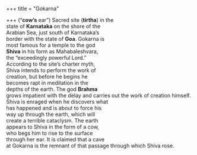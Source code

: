+++
title = "Gokarna"

+++
(“**cow’s** ear”) Sacred site (**tirtha**) in the  
state of **Karnataka** on the shore of the  
Arabian Sea, just south of Karnataka’s  
border with the state of **Goa**. Gokarna is  
most famous for a temple to the god  
**Shiva** in his form as Mahabaleshvara,  
the “exceedingly powerful Lord.”  
According to the site’s charter myth,  
Shiva intends to perform the work of  
creation, but before he begins he  
becomes rapt in meditation in the  
depths of the earth. The god **Brahma**  
grows impatient with the delay and carries out the work of creation himself.  
Shiva is enraged when he discovers what  
has happened and is about to force his  
way up through the earth, which will  
create a terrible cataclysm. The earth  
appears to Shiva in the form of a cow,  
who begs him to rise to the surface  
through her ear. It is claimed that a cave  
at Gokarna is the remnant of that passage through which Shiva rose.